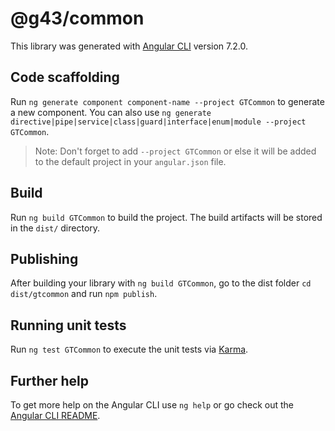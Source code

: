 # @g43/common

This library was generated with [Angular CLI](https://github.com/angular/angular-cli) version 7.2.0.

## Code scaffolding

Run `ng generate component component-name --project GTCommon` to generate a new component. You can also use `ng generate directive|pipe|service|class|guard|interface|enum|module --project GTCommon`.
> Note: Don't forget to add `--project GTCommon` or else it will be added to the default project in your `angular.json` file. 

## Build

Run `ng build GTCommon` to build the project. The build artifacts will be stored in the `dist/` directory.

## Publishing

After building your library with `ng build GTCommon`, go to the dist folder `cd dist/gtcommon` and run `npm publish`.

## Running unit tests

Run `ng test GTCommon` to execute the unit tests via [Karma](https://karma-runner.github.io).

## Further help

To get more help on the Angular CLI use `ng help` or go check out the [Angular CLI README](https://github.com/angular/angular-cli/blob/master/README.md).
